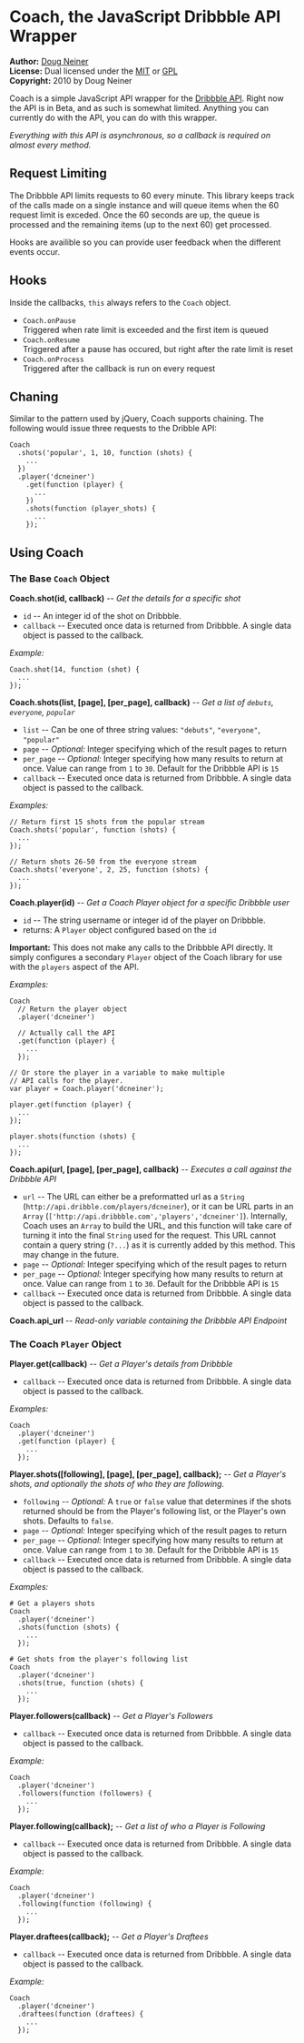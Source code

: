 # Coach, the JavaScript Dribbble API Wrapper

**Author:** [Doug Neiner](http://dougneiner.com)  
**License:** Dual licensed under the [MIT](http://creativecommons.org/licenses/MIT/) or [GPL](http://creativecommons.org/licenses/GPL/2.0/)  
**Copyright:** 2010 by Doug Neiner

Coach is a simple JavaScript API wrapper for the [Dribbble API](http://dribbble.com/api). Right now the API is in Beta, and as such is somewhat limited. Anything you can currently do with the API, you can do with this wrapper.

*Everything with this API is asynchronous, so a callback is required on almost every method.*

## Request Limiting

The Dribbble API limits requests to 60 every minute. This library keeps track of the calls made on a single instance and will queue items when the 60 request limit is exceded. Once the 60 seconds are up, the queue is processed and the remaining items (up to the next 60) get processed.

Hooks are availible so you can provide user feedback when the different events occur.

## Hooks

Inside the callbacks, `this` always refers to the `Coach` object.

* `Coach.onPause`  
  Triggered when rate limit is exceeded and the first item is queued
* `Coach.onResume`  
  Triggered after a pause has occured, but right after the rate limit is reset
* `Coach.onProcess`  
  Triggered after the callback is run on every request
  
## Chaning

Similar to the pattern used by jQuery, Coach supports chaining. The following would issue three requests to the Dribble API:

    Coach
      .shots('popular', 1, 10, function (shots) {
        ...
      })
      .player('dcneiner')
        .get(function (player) {
          ...
        })
        .shots(function (player_shots) {
          ...
        });

## Using Coach

### The Base `Coach` Object

**Coach.shot(id, callback)** -- *Get the details for a specific shot*

* `id` -- An integer id of the shot on Dribbble. 
* `callback` -- Executed once data is returned from Dribbble. A single data object is passed to the callback.

*Example:*

    Coach.shot(14, function (shot) {
      ...
    });
    
    
**Coach.shots(list, [page], [per_page], callback)** -- *Get a list of `debuts`, `everyone`, `popular`*

* `list` -- Can be one of three string values: `"debuts"`, `"everyone"`, `"popular"`
* `page` -- *Optional:* Integer specifying which of the result pages to return
* `per_page` -- *Optional:* Integer specifying how many results to return at once. Value can range from `1` to `30`. Default for the Dribbble API is `15`
* `callback` -- Executed once data is returned from Dribbble. A single data object is passed to the callback.

*Examples:*

    // Return first 15 shots from the popular stream
    Coach.shots('popular', function (shots) {
      ...
    });
    
    // Return shots 26-50 from the everyone stream
    Coach.shots('everyone', 2, 25, function (shots) {
      ...
    });

**Coach.player(id)** -- *Get a Coach Player object for a specific Dribbble user*

* `id` -- The string username or integer id of the player on Dribbble.
* returns: A `Player` object configured based on the `id`

**Important:** This does not make any calls to the Dribbble API directly. It simply configures a secondary `Player` object of the Coach library for use with the `players` aspect of the API.

*Examples:*

    Coach
      // Return the player object
      .player('dcneiner')
      
      // Actually call the API
      .get(function (player) { 
        ...
      });

    // Or store the player in a variable to make multiple 
    // API calls for the player.
    var player = Coach.player('dcneiner');
    
    player.get(function (player) {
      ...
    });

    player.shots(function (shots) {
      ...
    });

**Coach.api(url, [page], [per_page], callback)** -- *Executes a call against the Dribbble API*

* `url` -- The URL can either be a preformatted url as a `String` (`http://api.dribble.com/players/dcneiner`), or it can be URL parts in an `Array` (`['http://api.dribbble.com','players','dcneiner']`). Internally, Coach uses an `Array` to build the URL, and this function will take care of turning it into the final `String` used for the request. This URL cannot contain a query string (`?...`) as it is currently added by this method. This may change in the future.
* `page` -- *Optional:* Integer specifying which of the result pages to return
* `per_page` -- *Optional:* Integer specifying how many results to return at once. Value can range from `1` to `30`. Default for the Dribbble API is `15`
* `callback` -- Executed once data is returned from Dribbble. A single data object is passed to the callback.

**Coach.api_url** -- *Read-only variable containing the Dribbble API Endpoint*

### The Coach `Player` Object

**Player.get(callback)** -- *Get a Player's details from Dribbble*

* `callback` -- Executed once data is returned from Dribbble. A single data object is passed to the callback.

*Examples:*

    Coach
      .player('dcneiner')
      .get(function (player) {
        ...
      });
    
**Player.shots([following], [page], [per_page], callback);** -- *Get a Player's shots, and optionally the shots of who they are following.*

* `following` -- *Optional:* A `true` or `false` value that determines if the shots returned should be from the Player's following list, or the Player's own shots. Defaults to `false`.
* `page` -- *Optional:* Integer specifying which of the result pages to return
* `per_page` -- *Optional:* Integer specifying how many results to return at once. Value can range from `1` to `30`. Default for the Dribbble API is `15`
* `callback` -- Executed once data is returned from Dribbble. A single data object is passed to the callback.

*Examples:*
    
    # Get a players shots
    Coach
      .player('dcneiner')
      .shots(function (shots) {
        ...
      });
    
    # Get shots from the player's following list
    Coach
      .player('dcneiner')
      .shots(true, function (shots) {
        ...
      });

**Player.followers(callback)** -- *Get a Player's Followers*

* `callback` -- Executed once data is returned from Dribbble. A single data object is passed to the callback.

*Example:*

    Coach
      .player('dcneiner')
      .followers(function (followers) {
        ...
      });
    
**Player.following(callback);** -- *Get a list of who a Player is Following*

* `callback` -- Executed once data is returned from Dribbble. A single data object is passed to the callback.

*Example:*

    Coach
      .player('dcneiner')
      .following(function (following) {
        ...
      });
    
**Player.draftees(callback);** -- *Get a Player's Draftees*

* `callback` -- Executed once data is returned from Dribbble. A single data object is passed to the callback.

*Example:*    

    Coach
      .player('dcneiner')
      .draftees(function (draftees) {
        ...
      });